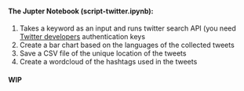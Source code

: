 #### The Jupter Notebook (script-twitter.ipynb):
1. Takes a keyword as an input and runs twitter search API (you need [Twitter developers](https://developer.twitter.com/en) authentication keys
2. Create a bar chart based on the languages of the collected tweets
3. Save a CSV file of the unique location of the tweets
4. Create a wordcloud of the hashtags used in the tweets

#### WIP
